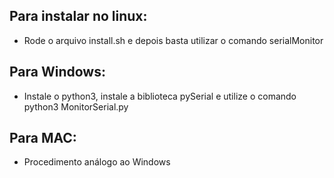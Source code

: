 ## Para instalar no linux:
* Rode o arquivo install.sh e depois basta utilizar o comando serialMonitor <porta>    

## Para Windows:
* Instale o python3, instale a biblioteca pySerial e utilize o comando python3 MonitorSerial.py <porta>    

## Para MAC:
* Procedimento análogo ao Windows
